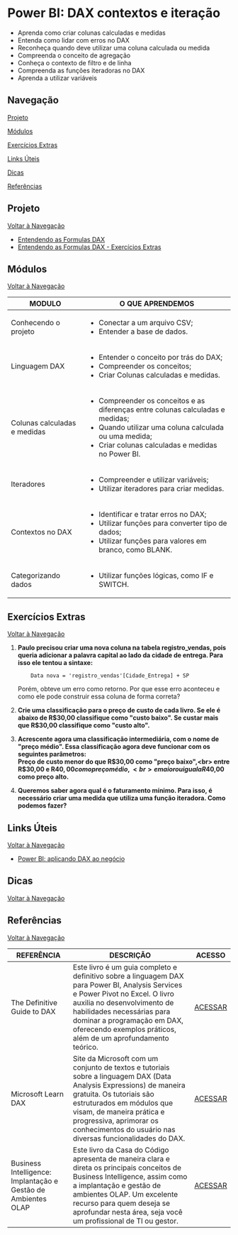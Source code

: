 # Power BI: DAX contextos e iteração

- Aprenda como criar colunas calculadas e medidas
- Entenda como lidar com erros no DAX
- Reconheça quando deve utilizar uma coluna calculada ou medida
- Compreenda o conceito de agregação
- Conheça o contexto de filtro e de linha
- Compreenda as funções iteradoras no DAX
- Aprenda a utilizar variáveis

## Navegação

[Projeto](#projeto)

[Módulos](#módulos)

[Exercícios Extras](#exercícios-extras)

[Links Úteis](#links-úteis)

[Dicas](#dicas)

[Referências](#referências)

## Projeto

[Voltar à Navegação](#navegação)

- [Entendendo as Formulas DAX](]https://github.com/Doismiledoze/Alura/blob/main/Power%20BI/Power%20BI%20DAX%20contextos%20e%20itera%C3%A7%C3%A3o/Entendendo%20as%20Formulas%20DAX.pbix)
- [Entendendo as Formulas DAX - Exercícios Extras](https://github.com/Doismiledoze/Alura/blob/main/Power%20BI/Power%20BI%20DAX%20contextos%20e%20itera%C3%A7%C3%A3o/Entendendo%20as%20Formulas%20DAX%20-%20Exerc%C3%ADcios%20Extras.pbix)

## Módulos

[Voltar à Navegação](#navegação)

 MODULO | O QUE APRENDEMOS
------------|-----------
Conhecendo o projeto | <ul><li>Conectar a um arquivo CSV;</li><li>Entender a base de dados.</li></ul>
Linguagem DAX | <ul><li>Entender o conceito por trás do DAX;</li><li>Compreender os conceitos;</li><li>Criar Colunas calculadas e medidas.</li></ul>
Colunas calculadas e medidas | <ul><li>Compreender os conceitos e as diferenças entre colunas calculadas e medidas;</li><li>Quando utilizar uma coluna calculada ou uma medida;</li><li>Criar colunas calculadas e medidas no Power BI.</li></ul>
Iteradores | <ul><li>Compreender e utilizar variáveis;</li><li>Utilizar iteradores para criar medidas.</li></ul>
Contextos no DAX | <ul><li>Identificar e tratar erros no DAX;</li><li>Utilizar funções para converter tipo de dados;</li><li>Utilizar funções para valores em branco, como BLANK.</li></ul>
Categorizando dados | <ul><li>Utilizar funções lógicas, como IF e SWITCH.</li></ul>

## Exercícios Extras

[Voltar à Navegação](#navegação)

1. <strong>Paulo precisou criar uma nova coluna na tabela registro_vendas, pois queria adicionar a palavra capital ao lado da cidade de entrega. Para isso ele tentou a sintaxe:</strong><br>

    ```text
        Data nova = 'registro_vendas'[Cidade_Entrega] + SP
    ```

    Porém, obteve um erro como retorno. Por que esse erro aconteceu e como ele pode construir essa coluna de forma correta?

2. <strong>Crie uma classificação para o preço de custo de cada livro. Se ele é abaixo de R$30,00 classifique como "custo baixo". Se custar mais que R$30,00 classifique como "custo alto".</strong><br>

3. <strong>Acrescente agora uma classificação intermediária, com o nome de "preço médio". Essa classificação agora deve funcionar com os seguintes parâmetros:<br>
Preço de custo menor do que R$30,00 como "preço baixo",<br> entre R$30,00 e R$40,00 como preço médio,<br> e maior ou igual a R$40,00 como preço alto.</strong>

4. <strong>Queremos saber agora qual é o faturamento mínimo. Para isso, é necessário criar uma medida que utiliza uma função iteradora. Como podemos fazer?</strong>


## Links Úteis

[Voltar à Navegação](#navegação)

- [Power BI: aplicando DAX ao negócio](https://cursos.alura.com.br/course/power-bi-aplicando-dax-negocio)

## Dicas

[Voltar à Navegação](#navegação)

## Referências

[Voltar à Navegação](#navegação)

REFERÊNCIA | DESCRIÇÃO | ACESSO
------------|-----------|--------
The Definitive Guide to DAX|Este livro é um guia completo e definitivo sobre a linguagem DAX para Power BI, Analysis Services e Power Pivot no Excel. O livro auxilia no desenvolvimento de habilidades necessárias para dominar a programação em DAX, oferecendo exemplos práticos, além de um aprofundamento teórico.|[ACESSAR](https://www.google.com.br/books/edition/The_Definitive_Guide_to_DAX/ZvSfDwAAQBAJ?hl=pt-BR&gbpv=0)
Microsoft Learn DAX|Site da Microsoft com um conjunto de textos e tutoriais sobre a linguagem DAX (Data Analysis Expressions) de maneira gratuita. Os tutoriais são estruturados em módulos que visam, de maneira prática e progressiva, aprimorar os conhecimentos do usuário nas diversas funcionalidades do DAX.|[ACESSAR](https://learn.microsoft.com/pt-br/dax/)
Business Intelligence: Implantação e Gestão de Ambientes OLAP|Este livro da Casa do Código apresenta de maneira clara e direta os principais conceitos de Business Intelligence, assim como a implantação e gestão de ambientes OLAP. Um excelente recurso para quem deseja se aprofundar nesta área, seja você um profissional de TI ou gestor.|[ACESSAR](https://www.casadocodigo.com.br/products/livro-business-intelligence)